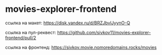 # movies-explorer-frontend

ссылка на макет: https://disk.yandex.ru/d/BRZJbvlJyynO-Q

ссылка на пул-реквест: https://github.com/sivkov11/movies-explorer-frontend/pull/2

ссылка на фронтенд: https://sivkov.movie.nomoredomains.rocks/movies